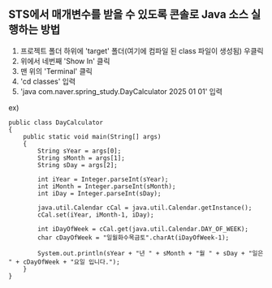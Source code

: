 ## STS에서 매개변수를 받을 수 있도록 콘솔로 Java 소스 실행하는 방법
1) 프로젝트 폴더 하위에 'target' 폴더(여기에 컴파일 된 class 파일이 생성됨) 우클릭
2) 위에서 네번째 'Show In' 클릭
3) 맨 위의 'Terminal' 클릭
4) 'cd classes' 입력
5) 'java com.naver.spring_study.DayCalculator 2025 01 01' 입력

ex)
```
public class DayCalculator
{
	public static void main(String[] args)
	{
		String sYear = args[0];
		String sMonth = args[1];
		String sDay = args[2];

		int iYear = Integer.parseInt(sYear);
		int iMonth = Integer.parseInt(sMonth);
		int iDay = Integer.parseInt(sDay);

		java.util.Calendar cCal = java.util.Calendar.getInstance();
		cCal.set(iYear, iMonth-1, iDay);

		int iDayOfWeek = cCal.get(java.util.Calendar.DAY_OF_WEEK);
		char cDayOfWeek = "일월화수목금토".charAt(iDayOfWeek-1);

		System.out.println(sYear + "년 " + sMonth + "월 " + sDay + "일은 " + cDayOfWeek + "요일 입니다.");
	}
}
```

